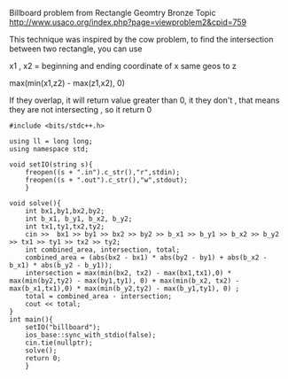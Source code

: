 Billboard problem from Rectangle Geomtry Bronze Topic
http://www.usaco.org/index.php?page=viewproblem2&cpid=759

This technique was inspired by the cow problem, to find the intersection between two rectangle, you can use 

x1 , x2 = beginning and ending coordinate of x
same geos to z

max(min(x1,z2) - max(z1,x2), 0)

If they overlap, it will return value greater than 0, it they don't , that means they are not intersecting , so it return 0



```
#include <bits/stdc++.h>

using ll = long long;
using namespace std;

void setIO(string s){
	freopen((s + ".in").c_str(),"r",stdin);
	freopen((s + ".out").c_str(),"w",stdout);
	}

void solve(){
	int bx1,by1,bx2,by2;
	int b_x1, b_y1, b_x2, b_y2;
	int tx1,ty1,tx2,ty2;
	cin >>  bx1 >> by1 >> bx2 >> by2 >> b_x1 >> b_y1 >> b_x2 >> b_y2 >> tx1 >> ty1 >> tx2 >> ty2;
	int combined_area, intersection, total;
	combined_area = (abs(bx2 - bx1) * abs(by2 - by1) + abs(b_x2 - b_x1) * abs(b_y2 - b_y1));
	intersection = max(min(bx2, tx2) - max(bx1,tx1),0) * max(min(by2,ty2) - max(by1,ty1), 0) + max(min(b_x2, tx2) - max(b_x1,tx1),0) * max(min(b_y2,ty2) - max(b_y1,ty1), 0) ;
	total = combined_area - intersection;
	cout << total;
}
int main(){
	setIO("billboard");
	ios_base::sync_with_stdio(false);
	cin.tie(nullptr);
	solve();
	return 0;
	}
```